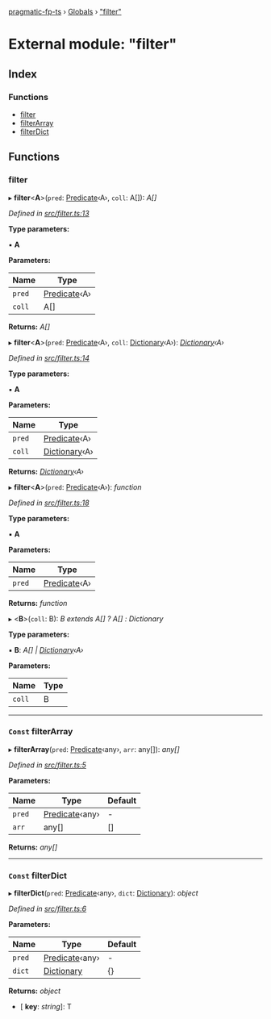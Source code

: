 [pragmatic-fp-ts](../README.md) › [Globals](../globals.md) › ["filter"](_filter_.md)

# External module: "filter"

## Index

### Functions

* [filter](_filter_.md#filter)
* [filterArray](_filter_.md#const-filterarray)
* [filterDict](_filter_.md#const-filterdict)

## Functions

###  filter

▸ **filter**<**A**>(`pred`: [Predicate](_types_.md#predicate)‹A›, `coll`: A[]): *A[]*

*Defined in [src/filter.ts:13](https://github.com/hermann-p/pragmatic-fp-ts/blob/ae00bcd/src/filter.ts#L13)*

**Type parameters:**

▪ **A**

**Parameters:**

Name | Type |
------ | ------ |
`pred` | [Predicate](_types_.md#predicate)‹A› |
`coll` | A[] |

**Returns:** *A[]*

▸ **filter**<**A**>(`pred`: [Predicate](_types_.md#predicate)‹A›, `coll`: [Dictionary](_types_.md#dictionary)‹A›): *[Dictionary](_types_.md#dictionary)‹A›*

*Defined in [src/filter.ts:14](https://github.com/hermann-p/pragmatic-fp-ts/blob/ae00bcd/src/filter.ts#L14)*

**Type parameters:**

▪ **A**

**Parameters:**

Name | Type |
------ | ------ |
`pred` | [Predicate](_types_.md#predicate)‹A› |
`coll` | [Dictionary](_types_.md#dictionary)‹A› |

**Returns:** *[Dictionary](_types_.md#dictionary)‹A›*

▸ **filter**<**A**>(`pred`: [Predicate](_types_.md#predicate)‹A›): *function*

*Defined in [src/filter.ts:18](https://github.com/hermann-p/pragmatic-fp-ts/blob/ae00bcd/src/filter.ts#L18)*

**Type parameters:**

▪ **A**

**Parameters:**

Name | Type |
------ | ------ |
`pred` | [Predicate](_types_.md#predicate)‹A› |

**Returns:** *function*

▸ <**B**>(`coll`: B): *B extends A[] ? A[] : Dictionary<A>*

**Type parameters:**

▪ **B**: *A[] | [Dictionary](_types_.md#dictionary)‹A›*

**Parameters:**

Name | Type |
------ | ------ |
`coll` | B |

___

### `Const` filterArray

▸ **filterArray**(`pred`: [Predicate](_types_.md#predicate)‹any›, `arr`: any[]): *any[]*

*Defined in [src/filter.ts:5](https://github.com/hermann-p/pragmatic-fp-ts/blob/ae00bcd/src/filter.ts#L5)*

**Parameters:**

Name | Type | Default |
------ | ------ | ------ |
`pred` | [Predicate](_types_.md#predicate)‹any› | - |
`arr` | any[] |  [] |

**Returns:** *any[]*

___

### `Const` filterDict

▸ **filterDict**(`pred`: [Predicate](_types_.md#predicate)‹any›, `dict`: [Dictionary](_types_.md#dictionary)): *object*

*Defined in [src/filter.ts:6](https://github.com/hermann-p/pragmatic-fp-ts/blob/ae00bcd/src/filter.ts#L6)*

**Parameters:**

Name | Type | Default |
------ | ------ | ------ |
`pred` | [Predicate](_types_.md#predicate)‹any› | - |
`dict` | [Dictionary](_types_.md#dictionary) |  {} |

**Returns:** *object*

* \[ **key**: *string*\]: T

